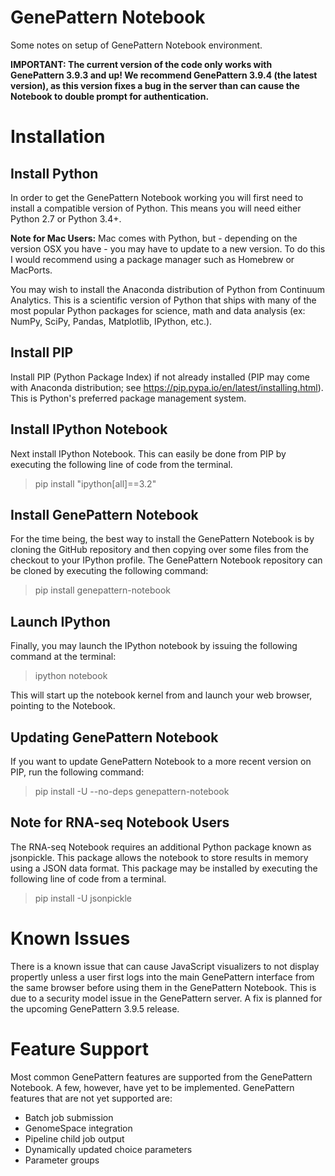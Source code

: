 GenePattern Notebook
====================

Some notes on setup of GenePattern Notebook environment.

**IMPORTANT: The current version of the code only works with GenePattern 3.9.3 and up! 
We recommend GenePattern 3.9.4 (the latest version), as this version fixes a bug in the 
server than can cause the Notebook to double prompt for authentication.**

# Installation

## Install Python

In order to get the GenePattern Notebook working you will first need to install a compatible 
version of Python. This means you will need either Python 2.7 or Python 3.4+.

**Note for Mac Users:** Mac comes with Python, but - depending on the version OSX you have - 
you may have to update to a new version. To do this I would recommend using a package manager 
such as Homebrew or MacPorts.

You may wish to install the Anaconda distribution of Python from Continuum Analytics. This is 
a scientific version of Python that ships with many of the most popular Python packages for 
science, math and data analysis (ex: NumPy, SciPy, Pandas, Matplotlib, IPython, etc.).

## Install PIP

Install PIP (Python Package Index) if not already installed (PIP may come with Anaconda 
distribution; see https://pip.pypa.io/en/latest/installing.html). This is Python's preferred 
package management system.

## Install IPython Notebook
Next install IPython Notebook. This can easily be done from PIP by executing the following 
line of code from the terminal.

> pip install "ipython[all]==3.2"

## Install GenePattern Notebook

For the time being, the best way to install the GenePattern Notebook is by cloning the GitHub 
repository and then copying over some files from the checkout to your IPython profile. The 
GenePattern Notebook repository can be cloned by executing the following command:

> pip install genepattern-notebook

## Launch IPython

Finally, you may launch the IPython notebook by issuing the following command at the terminal:

> ipython notebook

This will start up the notebook kernel from and launch your web browser, pointing to the Notebook.

## Updating GenePattern Notebook

If you want to update GenePattern Notebook to a more recent version on PIP, run the following 
command:

> pip install -U --no-deps genepattern-notebook

## Note for RNA-seq Notebook Users

The RNA-seq Notebook requires an additional Python package known as jsonpickle. This package allows 
the notebook to store results in memory using a JSON data format. This package may be installed by 
executing the following line of code from a terminal.

> pip install -U jsonpickle

# Known Issues

There is a known issue that can cause JavaScript visualizers to not display propertly unless a user 
first logs into the main GenePattern interface from the same browser before using them in the 
GenePattern Notebook. This is due to a security model issue in the GenePattern server. A fix is 
planned for the upcoming GenePattern 3.9.5 release.

# Feature Support

Most common GenePattern features are supported from the GenePattern Notebook. A few, however, have 
yet to be implemented. GenePattern features that are not yet supported are:

* Batch job submission
* GenomeSpace integration
* Pipeline child job output
* Dynamically updated choice parameters
* Parameter groups